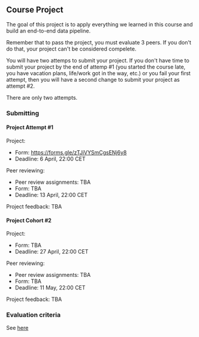 ## Course Project

The goal of this project is to apply everything we learned
in this course and build an end-to-end data pipeline.

Remember that to pass the project, you must evaluate 3 peers. If you don't do that, your project can't be considered compelete.

You will have two attemps to submit your project. If you don't have 
time to submit your project by the end of attemp #1 (you started the 
course late, you have vacation plans, life/work got in the way, etc.)
or you fail your first attempt, 
then you will have a second change to submit your project as attempt
#2. 

There are only two attempts.


### Submitting

#### Project Attempt #1

Project:

* Form: https://forms.gle/zTJiVYSmCgsENj6y8
* Deadline: 6 April, 22:00 CET

Peer reviewing:

* Peer review assignments: TBA
* Form: TBA
* Deadline: 13 April, 22:00 CET

Project feedback: TBA

#### Project Cohort #2

Project:

* Form: TBA
* Deadline: 27 April, 22:00 CET

Peer reviewing:

* Peer review assignments: TBA
* Form: TBA
* Deadline: 11 May, 22:00 CET

Project feedback: TBA

### Evaluation criteria

See [here](../../week_7_project/README.md)